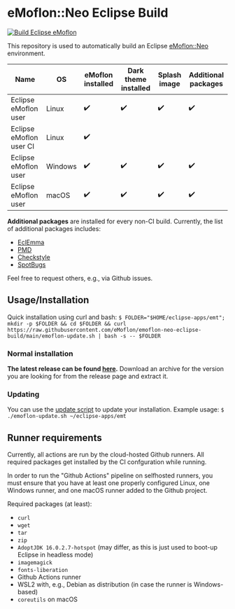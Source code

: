 # eMoflon::Neo Eclipse Build

[![Build Eclipse eMoflon](https://github.com/eMoflon/emoflon-neo-eclipse-build/actions/workflows/ci.yml/badge.svg?branch=main&event=push)](https://github.com/eMoflon/emoflon-neo-eclipse-build/actions/workflows/ci.yml)

This repository is used to automatically build an Eclipse [eMoflon::Neo](https://github.com/eMoflon/emoflon-neo) environment.

| Name                     | OS      | eMoflon installed  | Dark theme installed | Splash image       | Additional packages |
|--------------------------|---------|--------------------|----------------------|--------------------|---------------------|
| Eclipse eMoflon user     | Linux   | :heavy_check_mark: | :heavy_check_mark:   | :heavy_check_mark: | :heavy_check_mark:  |
| Eclipse eMoflon user CI  | Linux   | :heavy_check_mark: |                      |                    |                     |
| Eclipse eMoflon user     | Windows | :heavy_check_mark: | :heavy_check_mark:   | :heavy_check_mark: | :heavy_check_mark:  |
| Eclipse eMoflon user     | macOS   | :heavy_check_mark: | :heavy_check_mark:   | :heavy_check_mark: | :heavy_check_mark:  |


**Additional packages** are installed for every non-CI build.
Currently, the list of additional packages includes:
- [EclEmma](https://www.eclemma.org/)
- [PMD](https://pmd.github.io/latest/index.html)
- [Checkstyle](https://checkstyle.org/eclipse-cs/#!/)
- [SpotBugs](https://spotbugs.github.io/https://spotbugs.github.io/)

Feel free to request others, e.g., via Github issues.


## Usage/Installation

Quick installation using curl and bash:
`$ FOLDER="$HOME/eclipse-apps/emt"; mkdir -p $FOLDER && cd $FOLDER && curl https://raw.githubusercontent.com/eMoflon/emoflon-neo-eclipse-build/main/emoflon-update.sh | bash -s -- $FOLDER`

### Normal installation

**The latest release can be found [here](https://github.com/eMoflon/emoflon-neo-eclipse-build/releases/latest).**
Download an archive for the version you are looking for from the release page and extract it.

### Updating

You can use the [update script](./emoflon-update.sh) to update your installation.
Example usage:
`$ ./emoflon-update.sh ~/eclipse-apps/emt`


## Runner requirements

Currently, all actions are run by the cloud-hosted Github runners.
All required packages get installed by the CI confguration while running.

In order to run the "Github Actions" pipeline on selfhosted runners, you must ensure that you have at least one properly configured Linux, one Windows runner, and one macOS runner added to the Github project.

Required packages (at least):
* `curl`
* `wget`
* `tar`
* `zip`
* `AdoptJDK 16.0.2.7-hotspot` (may differ, as this is just used to boot-up Eclipse in headless mode)
* `imagemagick`
* `fonts-liberation`
* Github Actions runner
* WSL2 with, e.g., Debian as distribution (in case the runner is Windows-based)
* `coreutils` on macOS

